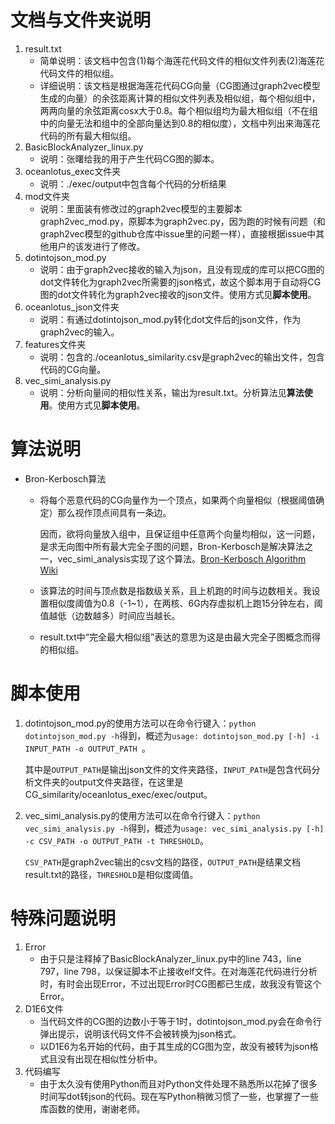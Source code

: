 # 文档与文件夹说明

1. result.txt
   * 简单说明：该文档中包含(1)每个海莲花代码文件的相似文件列表(2)海莲花代码文件的相似组。
   * 详细说明：该文档是根据海莲花代码CG向量（CG图通过graph2vec模型生成的向量）的余弦距离计算的相似文件列表及相似组，每个相似组中，两两向量的余弦距离cosx大于0.8。每个相似组均为最大相似组（不在组中的向量无法和组中的全部向量达到0.8的相似度），文档中列出来海莲花代码的所有最大相似组。
2. BasicBlockAnalyzer_linux.py
   * 说明：张曙给我的用于产生代码CG图的脚本。
3. oceanlotus_exec文件夹
   * 说明：./exec/output中包含每个代码的分析结果
4. mod文件夹
   * 说明：里面装有修改过的graph2vec模型的主要脚本graph2vec_mod.py，原脚本为graph2vec.py，因为跑的时候有问题（和graph2vec模型的github仓库中issue里的问题一样），直接根据issue中其他用户的该发进行了修改。
5. dotintojson_mod.py
   * 说明：由于graph2vec接收的输入为json，且没有现成的库可以把CG图的dot文件转化为graph2vec所需要的json格式，故这个脚本用于自动将CG图的dot文件转化为graph2vec接收的json文件。使用方式见**脚本使用**。
6. oceanlotus_json文件夹
   * 说明：有通过dotintojson_mod.py转化dot文件后的json文件，作为graph2vec的输入。
7. features文件夹
   * 说明：包含的./oceanlotus_similarity.csv是graph2vec的输出文件，包含代码的CG向量。
8. vec_simi_analysis.py
   * 说明：分析向量间的相似性关系，输出为result.txt。分析算法见**算法使用**。使用方式见**脚本使用**。

# 算法说明

* Bron-Kerbosch算法

  * 将每个恶意代码的CG向量作为一个顶点，如果两个向量相似（根据阈值确定）那么视作顶点间具有一条边。

    因而，欲将向量放入组中，且保证组中任意两个向量均相似，这一问题，是求无向图中所有最大完全子图的问题，Bron-Kerbosch是解决算法之一，vec_simi_analysis实现了这个算法。[Bron-Kerbosch Algorithm Wiki](https://en.wikipedia.org/wiki/Bron%E2%80%93Kerbosch_algorithm)

  * 该算法的时间与顶点数是指数级关系，且上机跑的时间与边数相关。我设置相似度阈值为0.8（-1~1），在两核、6G内存虚拟机上跑15分钟左右，阈值越低（边数越多）时间应当越长。
  
  * result.txt中“完全最大相似组”表达的意思为这是由最大完全子图概念而得的相似组。

# 脚本使用

1. dotintojson_mod.py的使用方法可以在命令行键入：`python dotintojson_mod.py -h`得到，概述为`usage: dotintojson_mod.py [-h] -i INPUT_PATH -o OUTPUT_PATH `。

   其中是`OUTPUT_PATH`是输出json文件的文件夹路径，`INPUT_PATH`是包含代码分析文件夹的output文件夹路径，在这里是CG_similarity/oceanlotus_exec/exec/output。

2. vec_simi_analysis.py的使用方法可以在命令行键入：`python vec_simi_analysis.py -h`得到，概述为`usage: vec_simi_analysis.py [-h] -c CSV_PATH -o OUTPUT_PATH -t THRESHOLD`。

   `CSV_PATH`是graph2vec输出的csv文档的路径，`OUTPUT_PATH`是结果文档result.txt的路径，`THRESHOLD`是相似度阈值。

# 特殊问题说明

1. Error
   * 由于只是注释掉了BasicBlockAnalyzer_linux.py中的line 743，line 797，line 798，以保证脚本不止接收elf文件。在对海莲花代码进行分析时，有时会出现Error，不过出现Error时CG图都已生成，故我没有管这个Error。
2. D1E6文件
   * 当代码文件的CG图的边数小于等于1时，dotintojson_mod.py会在命令行弹出提示，说明该代码文件不会被转换为json格式。
   * 以D1E6为名开始的代码，由于其生成的CG图为空，故没有被转为json格式且没有出现在相似性分析中。
3. 代码编写
   * 由于太久没有使用Python而且对Python文件处理不熟悉所以花掉了很多时间写dot转json的代码。现在写Python稍微习惯了一些，也掌握了一些库函数的使用，谢谢老师。